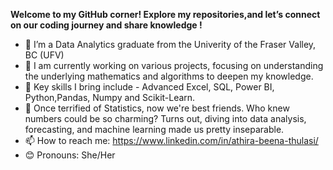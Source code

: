 
**Welcome to my GitHub corner! Explore my repositories,and let’s connect on our coding journey and share knowledge !**

- 🌱 I’m a Data Analytics graduate from the Univerity of the Fraser Valley, BC (UFV)
- 🔭 I am currently working on various projects, focusing on understanding the underlying mathematics and algorithms to deepen my knowledge.
- 🚀 Key skills I bring include - Advanced Excel, SQL, Power BI, Python,Pandas, Numpy and Scikit-Learn.
- 👯 Once terrified of Statistics, now we're best friends. Who knew numbers could be so charming? Turns out, diving into data analysis, forecasting, and machine learning made us pretty inseparable.
- 📫 How to reach me: https://www.linkedin.com/in/athira-beena-thulasi/
- 😊 Pronouns: She/Her 


